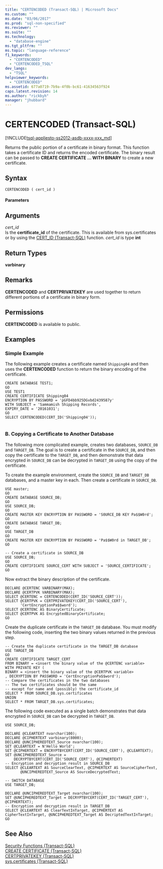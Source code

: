 ```yaml
---
title: "CERTENCODED (Transact-SQL) | Microsoft Docs"
ms.custom: ""
ms.date: "03/06/2017"
ms.prod: "sql-non-specified"
ms.reviewer: ""
ms.suite: ""
ms.technology: 
  - "database-engine"
ms.tgt_pltfrm: ""
ms.topic: "language-reference"
f1_keywords: 
  - "CERTENCODED"
  - "CERTENCODED_TSQL"
dev_langs: 
  - "TSQL"
helpviewer_keywords: 
  - "CERTENCODED"
ms.assetid: 677a0719-7b9a-4f0b-bc61-41634563f924
caps.latest.revision: 14
ms.author: "rickbyh"
manager: "jhubbard"
---
```

# CERTENCODED (Transact-SQL)
[!INCLUDE[tsql-appliesto-ss2012-asdb-xxxx-xxx_md](../../relational-databases/databases/includes/tsql-appliesto-ss2012-asdb-xxxx-xxx-md.md)]

  Returns the public portion of a certificate in binary format. This function takes a certificate ID and returns the encoded certificate. The binary result can be passed to **CREATE CERTIFICATE … WITH BINARY** to create a new certificate.  
  
## Syntax  
  
```tsql  
CERTENCODED ( cert_id )  
```  
  
#### Parameters  
  
## Arguments  
 *cert_id*  
 Is the **certificate_id** of the certificate. This is available from sys.certificates or by using the [CERT_ID &#40;Transact-SQL&#41;](../../t-sql/functions/cert-id-transact-sql.md) function. *cert_id* is type **int**  
  
## Return Types  
 **varbinary**  
  
## Remarks  
 **CERTENCODED** and **CERTPRIVATEKEY** are used together to return different portions of a certificate in binary form.  
  
## Permissions  
 **CERTENCODED** is available to public.  
  
## Examples  
  
### Simple Example  
 The following example creates a certificate named `Shipping04` and then uses the **CERTENCODED** function to return the binary encoding of the certificate.  
  
```tsql  
CREATE DATABASE TEST1;  
GO  
USE TEST1  
CREATE CERTIFICATE Shipping04   
ENCRYPTION BY PASSWORD = 'pGFD4bb925DGvbd2439587y'  
WITH SUBJECT = 'Sammamish Shipping Records',   
EXPIRY_DATE = '20161031';  
GO  
SELECT CERTENCODED(CERT_ID('Shipping04'));  
  
```  
  
### B. Copying a Certificate to Another Database  
 The following more complicated example, creates two databases, `SOURCE_DB` and `TARGET_DB`. The goal is to create a certificate in the `SOURCE_DB`, and then copy the certificate to the `TARGET_DB`, and then demonstrate that data encrypted in `SOURCE_DB` can be decrypted in `TARGET_DB` using the copy of the certificate.  
  
 To create the example environment, create the `SOURCE_DB` and `TARGET_DB` databases, and a master key in each. Then create a certificate in `SOURCE_DB`.  
  
```tsql  
USE master;  
GO  
CREATE DATABASE SOURCE_DB;  
GO  
USE SOURCE_DB;  
GO  
CREATE MASTER KEY ENCRYPTION BY PASSWORD = 'S0URCE_DB KEY Pa$$W0rd';  
GO  
CREATE DATABASE TARGET_DB;  
GO  
USE TARGET_DB  
GO  
CREATE MASTER KEY ENCRYPTION BY PASSWORD = 'Pa$$W0rd in TARGET_DB';  
GO  
  
-- Create a certificate in SOURCE_DB  
USE SOURCE_DB;  
GO  
CREATE CERTIFICATE SOURCE_CERT WITH SUBJECT = 'SOURCE_CERTIFICATE';  
GO  
```  
  
 Now extract the binary description of the certificate.  
  
```tsql  
DECLARE @CERTENC VARBINARY(MAX);  
DECLARE @CERTPVK VARBINARY(MAX);  
SELECT @CERTENC = CERTENCODED(CERT_ID('SOURCE_CERT'));  
SELECT @CERTPVK = CERTPRIVATEKEY(CERT_ID('SOURCE_CERT'),  
       'CertEncryptionPa$$word');  
SELECT @CERTENC AS BinaryCertificate;  
SELECT @CERTPVK AS EncryptedBinaryCertificate;  
GO  
```  
  
 Create the duplicate certificate in the `TARGET_DB` database. You must modify the following code, inserting the two binary values returned in the previous step.  
  
```  
-- Create the duplicate certificate in the TARGET_DB database  
USE TARGET_DB  
GO  
CREATE CERTIFICATE TARGET_CERT  
FROM BINARY = <insert the binary value of the @CERTENC variable>  
WITH PRIVATE KEY (  
BINARY = <insert the binary value of the @CERTPVK variable>  
, DECRYPTION BY PASSWORD = 'CertEncryptionPa$$word');  
-- Compare the certificates in the two databases  
-- The two certificates should be the same   
-- except for name and (possibly) the certificate_id  
SELECT * FROM SOURCE_DB.sys.certificates  
UNION  
SELECT * FROM TARGET_DB.sys.certificates;  
```  
  
 The following code executed as a single batch demonstrates that data encrypted in `SOURCE_DB` can be decrypted in `TARGET_DB`.  
  
```tsql  
USE SOURCE_DB;  
  
DECLARE @CLEARTEXT nvarchar(100);  
DECLARE @CIPHERTEXT varbinary(8000);  
DECLARE @UNCIPHEREDTEXT_Source nvarchar(100);  
SET @CLEARTEXT = N'Hello World';  
SET @CIPHERTEXT = ENCRYPTBYCERT(CERT_ID('SOURCE_CERT'), @CLEARTEXT);  
SET @UNCIPHEREDTEXT_Source =   
    DECRYPTBYCERT(CERT_ID('SOURCE_CERT'), @CIPHERTEXT)  
-- Encryption and decryption result in SOURCE_DB  
SELECT @CLEARTEXT AS SourceClearText, @CIPHERTEXT AS SourceCipherText,   
       @UNCIPHEREDTEXT_Source AS SourceDecryptedText;  
  
-- SWITCH DATABASE  
USE TARGET_DB;  
  
DECLARE @UNCIPHEREDTEXT_Target nvarchar(100);  
SET @UNCIPHEREDTEXT_Target = DECRYPTBYCERT(CERT_ID('TARGET_CERT'), @CIPHERTEXT);  
-- Encryption and decryption result in TARGET_DB  
SELECT @CLEARTEXT AS ClearTextInTarget, @CIPHERTEXT AS CipherTextInTarget, @UNCIPHEREDTEXT_Target AS DecriptedTextInTarget;   
GO  
```  
  
## See Also  
 [Security Functions &#40;Transact-SQL&#41;](../../t-sql/functions/security-functions-transact-sql.md)   
 [CREATE CERTIFICATE &#40;Transact-SQL&#41;](../../t-sql/statements/create-certificate-transact-sql.md)   
 [CERTPRIVATEKEY &#40;Transact-SQL&#41;](../../t-sql/functions/certprivatekey-transact-sql.md)   
 [sys.certificates &#40;Transact-SQL&#41;](../../relational-databases/reference/system-catalog-views/sys.certificates-transact-sql.md)  
  
  